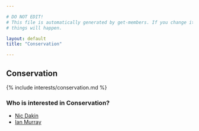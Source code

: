```yaml
---

# DO NOT EDIT!
# This file is automatically generated by get-members. If you change it, bad
# things will happen.

layout: default
title: "Conservation"

---
```


## Conservation

{% include interests/conservation.md %}

### Who is interested in Conservation?


* [Nic Dakin](/members/nic-dakin.html)
* [Ian Murray](/members/ian-murray.html)
